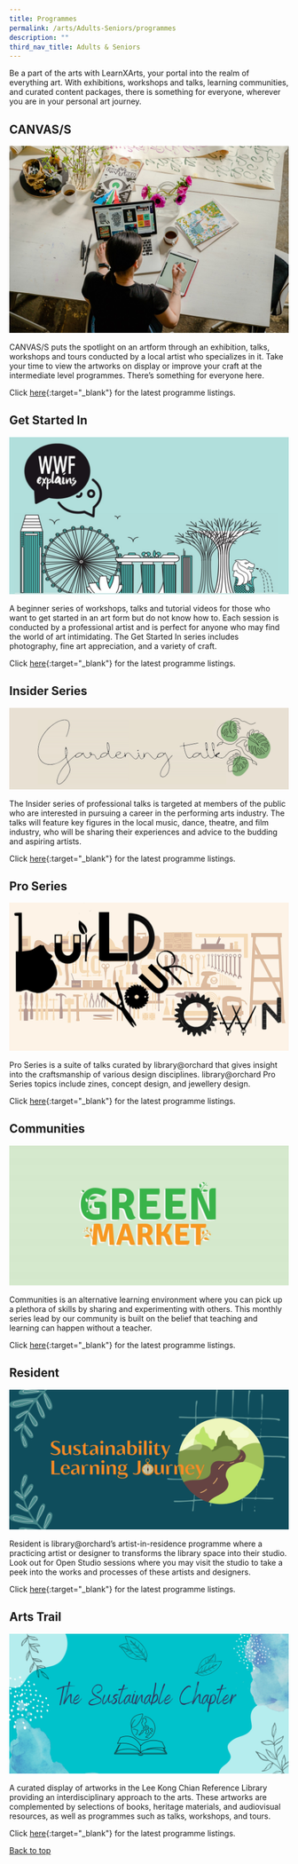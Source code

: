 ```yaml
---
title: Programmes
permalink: /arts/Adults-Seniors/programmes
description: ""
third_nav_title: Adults & Seniors
---
```

<style type="text/css">
/* Links */
.content a { color: #322987; }
.content a:focus,
.content a:hover { color: #28216c; }

/* Button Outline */
.bp-button { padding-left: 1.5rem; padding-right: 1.5rem; }
.bp-button.is-primary-outline { border: 1px solid #322987; color: #322987; background-color: transparent; text-decoration: none; }
.bp-button.is-primary-outline:focus,
.bp-button.is-primary-outline:hover { border: 1px solid #322987; color: #cff2e8; background-color: #322987; text-decoration: none; }

/* Responsive Iframe */
.responsive-iframe { position: absolute; top: 0; left: 0; bottom: 0; right: 0; width: 100%; height: 100%; }
.responsive-iframe-container { position: relative; overflow: hidden; width: 100%; }
.responsive-iframe-container.ratio-16by9 { padding-top: 56.25%; }
.responsive-iframe-container.ratio-4by3 { padding-top: 75%; }
.responsive-iframe-container.ratio-3by2 { padding-top: 66.66%; }
.responsive-iframe-container.ratio-1by1 { padding-top: 100%; }
</style>

Be a part of the arts with LearnXArts, your portal into the realm of everything art. With exhibitions, workshops and talks, learning communities, and curated content packages, there is something for everyone, wherever you are in your personal art journey.

## **CANVAS/S**
![](/images/learning-communities/arts/LC-Arts-StockImage-02.jpg)

CANVAS/S puts the spotlight on an artform through an exhibition, talks, workshops and tours conducted by a local artist who specializes in it. Take your time to view the artworks on display or improve your craft at the intermediate level programmes. There’s something for everyone here. 

Click [here](https://www.eventbrite.sg/o/golibrary-national-library-board-singapore-26735252849){:target="_blank"} for the latest programme listings.

## **Get Started In**
![Alt text for image on Isomer site](/images/sustainability/Sustainability-Prog-AS-WWFExplains.jpg)

A beginner series of workshops, talks and tutorial videos for those who want to get started in an art form but do not know how to. Each session is conducted by a professional artist and is perfect for anyone who may find the world of art intimidating. The Get Started In series includes photography, fine art appreciation, and a variety of craft.

Click [here](https://www.eventbrite.sg/o/golibrary-national-library-board-singapore-26735252849/){:target="_blank"} for the latest programme listings.

## **Insider Series**
![Alt text for image on Isomer site](/images/sustainability/Sustainability-AS-Prog-01.jpg)

The Insider series of professional talks is targeted at members of the public who are interested in pursuing a
career in the performing arts industry. The talks will feature key figures in the local music, dance, theatre, and
film industry, who will be sharing their experiences and advice to the budding and aspiring artists.

Click [here](https://www.eventbrite.sg/o/golibrary-national-library-board-singapore-26735252849){:target="_blank"} for the latest programme listings.

## **Pro Series**
![Alt text for image on Isomer site](/images/sustainability/Sustainability-AS-Prog-02.jpg)

Pro Series is a suite of talks curated by library@orchard that gives insight into the craftsmanship of various design disciplines. library@orchard Pro Series topics include zines, concept design, and jewellery design.

Click [here](https://www.eventbrite.sg/o/golibrary-national-library-board-singapore-26735252849){:target="_blank"} for the latest programme listings.

## **Communities**
![Alt text for image on Isomer site](/images/sustainability/Sustainability-Prog-AS-GreenMarket.jpg)

Communities is an alternative learning environment where you can pick up a plethora of skills by sharing and experimenting with others. This monthly series lead by our community is built on the belief that teaching and learning can happen without a teacher.

Click [here](https://www.eventbrite.sg/o/golibrary-national-library-board-singapore-26735252849){:target="_blank"} for the latest programme listings.

## **Resident**
![Alt text for image on Isomer site](/images/sustainability/Sustainability-AS-Prog-05.jpg)

Resident is library@orchard’s artist-in-residence programme where a practicing artist or designer to transforms the library space into their studio. Look out for Open Studio sessions where you may visit the studio to take a peek into the works and processes of these artists and designers.

Click [here](https://www.eventbrite.sg/o/golibrary-national-library-board-singapore-26735252849){:target="_blank"} for the latest programme listings.

## **Arts Trail**
![Alt text for image on Isomer site](/images/sustainability/Sustainability-AS-Prog-06.jpg)

A curated display of artworks in the Lee Kong Chian Reference Library providing an interdisciplinary approach to the arts. These artworks are complemented by selections of books, heritage materials, and audiovisual resources, as well as programmes such as talks, workshops, and tours.

Click [here](https://www.eventbrite.sg/o/golibrary-national-library-board-singapore-26735252849){:target="_blank"} for the latest programme listings.

<p class="has-text-right margin--top--xl"><a href="#main-content">Back to top</a></p>